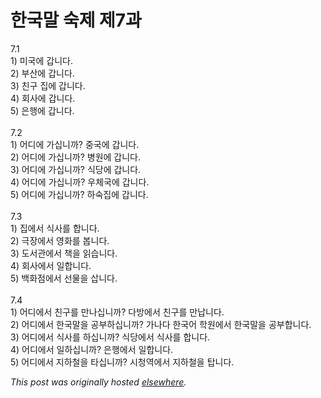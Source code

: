 # 한국말 숙제 제7과

<p>7.1<br>1) &#48120;&#44397;&#50640; &#44049;&#45768;&#45796;.<br>2) &#48512;&#49328;&#50640; &#44049;&#45768;&#45796;.<br>3) &#52828;&#44396; &#51665;&#50640; &#44049;&#45768;&#45796;.<br>4) &#54924;&#49324;&#50640; &#44049;&#45768;&#45796;.<br>5) &#51008;&#54665;&#50640; &#44049;&#45768;&#45796;.<br><br>7.2<br>1) &#50612;&#46356;&#50640; &#44032;&#49901;&#45768;&#44620;?  &#51473;&#44397;&#50640; &#44049;&#45768;&#45796;.<br>2) &#50612;&#46356;&#50640; &#44032;&#49901;&#45768;&#44620;?  &#48337;&#50896;&#50640; &#44049;&#45768;&#45796;.<br>3) &#50612;&#46356;&#50640; &#44032;&#49901;&#45768;&#44620;?  &#49885;&#45817;&#50640; &#44049;&#45768;&#45796;.<br>4) &#50612;&#46356;&#50640; &#44032;&#49901;&#45768;&#44620;?  &#50864;&#52404;&#44397;&#50640; &#44049;&#45768;&#45796;.<br>5) &#50612;&#46356;&#50640; &#44032;&#49901;&#45768;&#44620;?  &#54616;&#49689;&#51665;&#50640; &#44049;&#45768;&#45796;.<br><br>7.3<br>1) &#51665;&#50640;&#49436; &#49885;&#49324;&#47484; &#54633;&#45768;&#45796;.<br>2) &#44537;&#51109;&#50640;&#49436; &#50689;&#54868;&#47484; &#48389;&#45768;&#45796;.<br>3) &#46020;&#49436;&#44288;&#50640;&#49436; &#52293;&#51012; &#51069;&#49845;&#45768;&#45796;.<br>4) &#54924;&#49324;&#50640;&#49436; &#51068;&#54633;&#45768;&#45796;.<br>5) &#48177;&#54868;&#51216;&#50640;&#49436; &#49440;&#47932;&#51012; &#49341;&#45768;&#45796;.<br><br>7.4<br>1) &#50612;&#46356;&#50640;&#49436; &#52828;&#44396;&#47484; &#47564;&#45208;&#49901;&#45768;&#44620;?  &#45796;&#48169;&#50640;&#49436; &#52828;&#44396;&#47484; &#47564;&#45225;&#45768;&#45796;.<br>2) &#50612;&#46356;&#50640;&#49436; &#54620;&#44397;&#47568;&#51012; &#44277;&#48512;&#54616;&#49901;&#45768;&#44620;?  &#44032;&#45208;&#45796; &#54620;&#44397;&#50612; &#54617;&#50896;&#50640;&#49436; &#54620;&#44397;&#47568;&#51012; &#44277;&#48512;&#54633;&#45768;&#45796;.<br>3) &#50612;&#46356;&#50640;&#49436; &#49885;&#49324;&#47484; &#54616;&#49901;&#45768;&#44620;?  &#49885;&#45817;&#50640;&#49436; &#49885;&#49324;&#47484; &#54633;&#45768;&#45796;.<br>4) &#50612;&#46356;&#50640;&#49436; &#51068;&#54616;&#49901;&#45768;&#44620;?  &#51008;&#54665;&#50640;&#49436; &#51068;&#54633;&#45768;&#45796;.<br>5) &#50612;&#46356;&#50640;&#49436; &#51648;&#54616;&#52384;&#51012; &#53440;&#49901;&#45768;&#44620;?  &#49884;&#52397;&#50669;&#50640;&#49436; &#51648;&#54616;&#52384;&#51012; &#53457;&#45768;&#45796;.</p>


*This post was originally hosted [elsewhere](http://planspace.blogspot.com/2008/12/7.html).*
